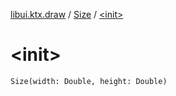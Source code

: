 [libui.ktx.draw](../README.md) / [Size](README.md) / [&lt;init&gt;](-init-.md)

# &lt;init&gt;

`Size(width: Double, height: Double)`